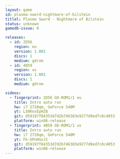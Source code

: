 ```yaml
---
layout: game
id: plasma-sword-nightmare-of-bilstein
titlel: Plasma Sword - Nightmare of Bilstein
status: unknown
gamedb-issue: 0

releases:
  - id: 2D56
    region: eu
    version: 1.001
    discs: 1
    medium: gdrom
  - id: 4B59
    region: us
    version: 1.001
    discs: 1
    medium: gdrom

videos:
  - fingerprint: 2D56 GD-ROM1/1 eu
    title: Intro auto run
    hw: i7 2720qm, GeForce 540M
    yt: LS8KnsEpHZ8
    git: d59197f84353d7d2b746383e9277d9ed7c8c4053
    platform: win86-release
  - fingerprint: 4B59 GD-ROM1/1 us
    title: Intro auto run
    hw: i7 2720qm, GeForce 540M
    yt: Fk-OPnHSxJI
    git: d59197f84353d7d2b746383e9277d9ed7c8c4053
    platform: win86-release
---
```

